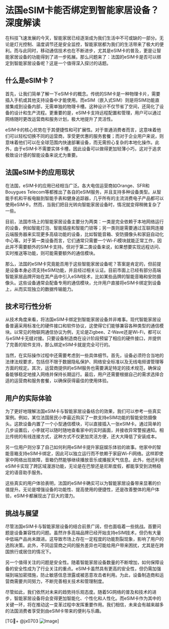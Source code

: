 # 法国eSIM卡能否绑定到智能家居设备？深度解读

在科技飞速发展的今天，智能家居已经逐渐成为我们生活中不可或缺的一部分。无论是灯光控制、温度调节还是安全监控，智能家居都为我们的生活带来了极大的便利。而与此同时，移动通信技术也在不断进步，尤其是eSIM卡的普及，更是让智能家居设备的功能得到了进一步拓展。那么问题来了：法国的eSIM卡是否可以绑定到智能家居设备呢？这是一个值得深入探讨的话题。

## 什么是eSIM卡？

首先，让我们简单了解一下eSIM卡的概念。传统的SIM卡是一种物理卡片，需要插入手机或其他支持设备中才能使用。而eSIM（嵌入式SIM）则是将SIM功能直接集成到设备内部，无需单独的物理卡槽。这种设计不仅节省了空间，还简化了设备的设计和生产流程。更重要的是，eSIM卡支持远程配置和管理，用户可以通过网络随时更改运营商和服务计划，极大地提升了灵活性。

eSIM卡的核心优势在于其便捷性和可扩展性。对于普通消费者而言，这意味着他们可以轻松切换不同的运营商，享受更优惠的服务套餐；而对于企业用户来说，则意味着他们可以在全球范围内快速部署设备，而无需担心复杂的本地化操作。此外，由于eSIM卡不需要实体卡槽，因此设备可以做得更加轻薄小巧，这对于追求极致设计感的智能设备来说尤为重要。

## 法国eSIM卡的应用现状

在法国，eSIM卡的应用已经相当广泛。各大电信运营商如Orange、SFR和Bouygues Telecom等都推出了各自的eSIM服务，并且支持多种设备类型。从智能手机和平板电脑到智能手表和健身追踪器，几乎所有的主流消费电子产品都可以使用eSIM卡。然而，当我们把目光转向智能家居设备时，情况就变得稍微复杂了一些。

目前，法国市场上的智能家居设备主要分为两类：一类是完全依赖于本地网络运行的设备，例如智能灯泡、智能插座和智能门锁等；另一类则是需要通过互联网连接云端服务器来实现更多高级功能的设备，比如智能音箱、安防摄像头和家庭自动化中心等。对于第一类设备而言，它们通常只需要一个Wi-Fi模块就能正常工作，因此并不需要额外的SIM卡支持。但对于第二类设备来说，如果想要实现远程访问、实时推送等功能，则可能需要额外的通信模块。

那么，法国的eSIM卡究竟能否用于这些智能家居设备呢？答案是肯定的，但前提是设备本身必须支持eSIM功能，并且经过相关认证。目前市面上已经有部分高端智能家居品牌开始在其产品中引入eSIM技术，比如某些品牌的智能音箱和安防摄像头。这些设备通常会配备专用的通信模块，允许用户直接将eSIM卡绑定到设备上，从而实现独立的数据传输能力。

## 技术可行性分析

从技术角度来看，将法国eSIM卡绑定到智能家居设备并非难事。现代智能家居设备普遍采用标准化的硬件接口和软件协议，这使得它们能够兼容各种类型的通信模块。以常见的物联网通信协议为例，无论是Zigbee、Z-Wave还是Wi-Fi，都可以与eSIM卡无缝对接。只要设备制造商在设计阶段预留了相应的硬件接口，并提供了完善的软件支持，那么绑定eSIM卡就是完全可行的。

当然，在实际操作过程中还需要考虑到一些具体细节。首先，设备必须符合当地的法律法规要求，包括但不限于数据隐私保护、网络安全标准以及无线电频谱管理等方面的规定。其次，运营商提供的eSIM服务也需要满足特定的技术规范，确保设备能够稳定地接入网络并保持长期运行。最后，用户还需要根据自己的需求选择合适的运营商和服务套餐，以确保获得最佳的使用体验。

## 用户的实际体验

为了更好地理解法国eSIM卡与智能家居设备结合的效果，我们可以参考一些真实案例。例如，某位法国居民小李最近购买了一款支持eSIM功能的智能安防摄像头。这款设备内置了一个小型通信模块，可以直接插入一张eSIM卡。通过简单的几步设置后，小李就可以随时随地查看家中的实时画面，并接收异常警报通知。相比传统的有线连接方式，这种方式不仅更加灵活方便，还大大降低了安装成本。

另一位用户则分享了自己如何利用eSIM卡提升家庭娱乐体验的故事。他家中的智能音箱支持eSIM卡绑定，因此可以独立运行而不依赖于家庭Wi-Fi网络。这样即使家中网络出现故障，音箱仍然能够继续播放音乐或播报天气信息。此外，他还利用eSIM卡实现了跨区域漫游功能，无论是在巴黎还是尼斯度假，都能享受到流畅稳定的语音助手服务。

这些真实的用户体验表明，法国的eSIM卡确实可以为智能家居设备带来显著的价值提升。无论是增强设备的功能性、提高使用的便捷性，还是改善整体的用户体验，eSIM卡都展现出了巨大的潜力。

## 挑战与展望

尽管法国eSIM卡与智能家居设备的结合前景广阔，但也面临着一些挑战。首要问题是设备兼容性的问题。虽然许多高端品牌已经开始支持eSIM技术，但仍有大量中低端产品尚未跟进。这导致市场上存在一定程度的功能割裂现象，影响了用户的选购决策。此外，不同运营商之间的服务差异也可能给用户带来困扰，尤其是在跨国旅行或居住的情况下。

另一个值得关注的问题是安全性。随着智能家居设备数量的不断增加，如何保障设备的安全性成为了行业关注的重点。eSIM卡虽然具有更高的安全性，但仍需加强端到端加密措施，防止敏感信息泄露或被恶意攻击者利用。为此，设备制造商和运营商需要共同努力，不断完善相关技术和管理制度。

尽管如此，我们依然对未来的趋势持乐观态度。随着5G网络的普及和技术的进步，智能家居设备将会变得更加智能化、个性化和人性化。而eSIM卡作为其中的关键一环，将在推动这一变革过程中发挥重要作用。我们相信，未来会有越来越多的法国消费者享受到由eSIM卡带来的便利与乐趣。

[TG💪+ @jx0703 ![Image](https://github.com/user-attachments/assets/dbca1d08-cadb-493c-b0ec-ad6f7a83f270)]